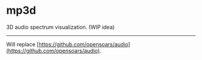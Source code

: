 # mp3d

3D audio spectrum visualization. (WIP idea)

<!---
[![Build Status](https://travis-ci.org/opensoars/mp3d.svg)](https://travis-ci.org/opensoars/mp3d)
[![Coverage Status](https://coveralls.io/repos/opensoars/mp3d/badge.svg?branch=master&service=github)](https://coveralls.io/github/opensoars/mp3d?branch=master)
[![Inline docs](http://inch-ci.org/github/opensoars/mp3d.svg?branch=master)](http://inch-ci.org/github/opensoars/mp3d)
[![Codacy Badge](https://api.codacy.com/project/badge/f3e64501763645b9aa483bf83a4dd1d5)](https://www.codacy.com/app/sam_1700/mp3d)
[![Code Climate](https://codeclimate.com/github/opensoars/mp3d/badges/gpa.svg)](https://codeclimate.com/github/opensoars/mp3d)
[![Dependency Status](https://david-dm.org/opensoars/mp3d.svg)](https://david-dm.org/opensoars/mp3d)
[![devDependency Status](https://david-dm.org/opensoars/mp3d/dev-status.svg)](https://david-dm.org/opensoars/mp3d#info=devDependencies)
-->

---

Will replace [https://github.com/opensoars/audio](https://github.com/opensoars/audio).

<!---
## Install

### Newapp

This project can be installed clean using [newapp](https://github.com/opensoars/newapp).

The project is named node-es7 and is location in the projects folder.


## Use

### Babel

Run either `npm run gulp-babel` or if gulp is globally installed `gulp babel`.

### Watch

To watch the project for changes run either `npm run gulp-watch` or if gulp is globally installed `gulp watch`.

-->
